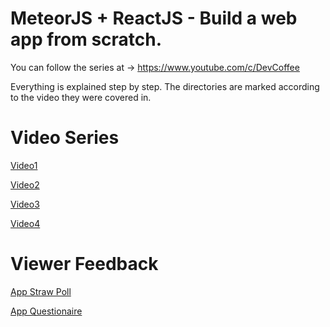 # MeteorJS + ReactJS - Build a web app from scratch.

You can follow the series at -> https://www.youtube.com/c/DevCoffee

Everything is explained step by step. The directories are marked according to the video they were covered in.

# Video Series

[Video1](https://www.youtube.com/watch?v=FKyTQpsEy-E)

[Video2](https://www.youtube.com/watch?v=LXyaJc3_9xA)

[Video3](https://www.youtube.com/watch?v=FCzE4oqHQPY)

[Video4](https://www.youtube.com/watch?v=yUPp3sf8yx4)

# Viewer Feedback

[App Straw Poll](http://strawpoll.me/6935347)

[App Questionaire](http://bit.ly/AppQuestionaire)
